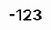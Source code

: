 # -123
<DOCTYPE html>
<html lang= "en">
<head>
 <title>DERRICK OTIENO/<title>
</head>
  <body>
<div class = "container fluid">
<div class = "header">
 <h1 style ="color:red">DERRICK OTIENO</h1>
 <h2 style ="color:red">TECH</h2>
 </div>
</div>
   <footer = "footer">
    <div ="container">
     <div ="icons">
<a href="mail to :otienod172@gmail.com">
<i class ="fa fa envelopes" title="email"></i>
 </a>
<a href="https://github.com/otienod172">
            <i class="fa fa-github" title="Github"></i>
 </a>
